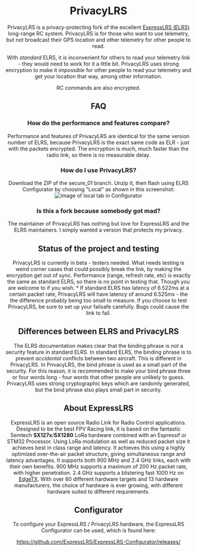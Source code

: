 
<center>

# PrivacyLRS
PrivacyLRS is a privacy-protecting fork of the excellent [ExpressLRS (ELRS)](https://www.expresslrs.org/) long-range RC system.
PrivacyLRS is for those who want to use telemetry, but not broadcast their GPS location and other telemetry for 
other people to read.

With *standard* ELRS, it is inconvenient for others to read your telemetry link - they would need to work for it a little bit.
PrivacyLRS uses strong encryption to make it *impossible* for other people to read your telemetry and get your location
that way, among other information.

RC commands are also encrypted.

## FAQ
### How do the performance and features compare?  
  Performance and features of PrivacyLRS are identical for the same version number of ELRS, because PrivacyLRS is the exact same code as ELR - just with the packets encrypted.
  The encryption is much, much faster than the radio link, so there is no measurable delay.

### How do I use PrivacyLRS?  
  Download the ZIP of the secure_01 branch.
  Unzip it, then flash using ELRS Configurator by choosing "Local" as shown in this screenshot:
  ![image of local tab in Configurator](https://raw.githubusercontent.com/sensei-hacker/PrivacyLRS/secure_01/src/privacylrs/screenshot_choose_local.png)

### Is this a fork because somebody got mad?  
  The maintainer of PrivacyLRS has nothing but love for ExpressLRS and the ELRS maintainers. I simply wanted a version that protects my privacy.

## Status of the project and testing
PrivacyLRS is currently in beta - testers needed. What needs testing is weird corner cases that could possibly break the
link, by making the encryption get out of sync.  Performance (range, refresh rate, etc) is exactly the same as standard ELRS,
so there is no point in testing that. Though you are welcome to if you wish.
\* If standard ELRS has latency of 6.522ms at a certain packet rate, PrivacyLRS will have latency of around 6.525ms - the
the difference probably being too small to measure.
If you choose to test PrivacyLRS, be sure to set up your failsafe carefully. Bugs could cause the link to fail.

## Differences between ELRS and PrivacyLRS
The ELRS documentation makes clear that the binding phrase is *not* a security feature in standard ELRS.
In standard ELRS, the binding phrase is to prevent *accidental* conflicts between two aircraft.
This is different in PrivacyLRS. In PrivacyLRS, the bind phrase is used as a small part of the security.
For this reason, it is recommended to make your bind phrase three or four words long - four words that other people are unlikely
to guess.
PrivacyLRS uses strong cryptographic keys which are randomly generated, but the bind phrase also plays small part in
security.


## About ExpressLRS

ExpressLRS is an open source Radio Link for Radio Control applications. Designed to be the best FPV Racing link, it is based on the fantastic Semtech **SX127x**/**SX1280** LoRa hardware combined with an Espressif or STM32 Processor. Using LoRa modulation as well as reduced packet size it achieves best in class range and latency. It achieves this using a highly optimized over-the-air packet structure, giving simultaneous range and latency advantages. It supports both 900 MHz and 2.4 GHz links, each with their own benefits. 900 MHz supports a maximum of 200 Hz packet rate, with higher penetration. 2.4 GHz supports a blistering fast 1000 Hz on [EdgeTX](http://edgetx.org/). With over 60 different hardware targets and 13 hardware manufacturers, the choice of hardware is ever growing, with different hardware suited to different requirements.

## Configurator
To configure your ExpressLRS / PrivacyLRS hardware, the ExpressLRS Configurator can be used, which is found here:

https://github.com/ExpressLRS/ExpressLRS-Configurator/releases/


